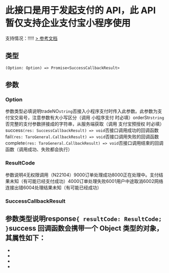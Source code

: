# 此接口是用于发起支付的 API，此 API 暂仅支持企业支付宝小程序使用
支持情况：!!!!!
[> 参考文档
](https://opendocs.alipay.com/mini/api/openapi-pay)
## 类型[​](tradePay.html#类型)
```tsx
(Option: Option) => Promise<SuccessCallbackResult>
```

## 参数[​](tradePay.html#参数)
### Option[​](tradePay.html#option)
参数类型必填说明tradeNO`string`否接入小程序支付时传入此参数。此参数为支付宝交易号，注意参数有大小写区分（调用 小程序支付 时必填）orderStr`string`否完整的支付参数拼接成的字符串，从服务端获取（调用 支付宝预授权 时必填）success`(res: SuccessCallbackResult) => void`否接口调用成功的回调函数fail`(res: TaroGeneral.CallbackResult) => void`否接口调用失败的回调函数complete`(res: TaroGeneral.CallbackResult) => void`否接口调用结束的回调函数（调用成功、失败都会执行）
### ResultCode[​](tradePay.html#resultcode)
参数说明4无权限调用（N22104）9000订单处理成功8000正在处理中。支付结果未知（有可能已经支付成功）4000订单处理失败6001用户中途取消6002网络连接出错6004处理结果未知（有可能已经成功）
### SuccessCallbackResult[​](tradePay.html#successcallbackresult)
参数类型说明response`{ resultCode: ResultCode; }`success 回调函数会携带一个 Object 类型的对象，其属性如下：
- 
- 

- 
- 
-
